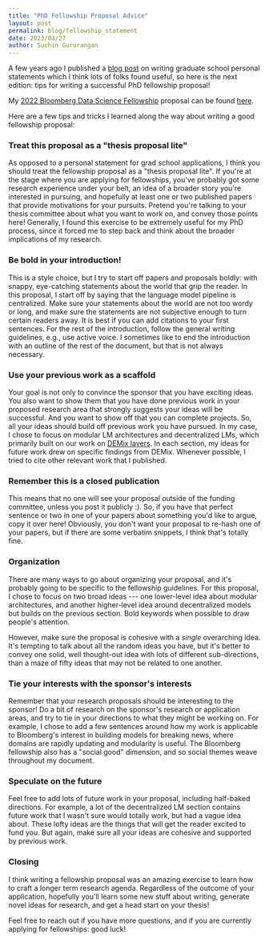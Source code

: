 ```yaml
---
title: "PhD Fellowship Proposal Advice"
layout: post
permalink: blog/fellowship_statement
date: 2023/04/27
author: Suchin Gururangan
---
```


A few years ago I published a [blog post](https://suchin.io/personal-statement-advice/) on writing graduate school personal statements which I think lots of folks found useful, so here is the next edition: tips for writing a successful PhD fellowship proposal!

My [2022 Bloomberg Data Science Fellowship](https://www.bloomberg.com/company/values/tech-at-bloomberg/data-science/academic-engagement-programs/data-science-ph-d-fellowship/) proposal can be found <a href="https://suchin.io/assets/bloomberg_fellowship_statement.pdf">here</a>. 

Here are a few tips and tricks I learned along the way about writing a good fellowship proposal:

### Treat this proposal as a "thesis proposal lite"

As opposed to a personal statement for grad school applications, I think you should treat the fellowship proposal as a "thesis proposal lite". If you're at the stage where you are applying for fellowships, you've probably got some research experience under your belt, an idea of a broader story you're interested in pursuing, and hopefully at least one or two published papers that provide motivations for your pursuits. Pretend you're talking to your thesis committee about what you want to work on, and convey those points here! Generally, I found this exercise to be extremely useful for my PhD process, since it forced me to step back and think about the broader implications of my research.

### Be bold in your introduction!

This is a style choice, but I try to start off papers and proposals boldly: with snappy, eye-catching statements about the world that grip the reader.  In this proposal, I start off by saying that the language model pipeline is centralized. Make sure your statements about the world are not too wordy or long, and make sure the statements are not subjective enough to turn certain readers away. It is best if you can add citations to your first sentences. For the rest of the introduction, follow the general writing guidelines, e.g., use active voice. I sometimes like to end the introduction with an outline of the rest of the document, but that is not always necessary.

### Use your previous work as a scaffold

Your goal is not only to convince the sponsor that you have exciting ideas. You also want to show them that you have done previous work in your proposed research area that strongly suggests your ideas will be successful. And you want to show off that you can complete projects. So, all your ideas should build off previous work you have pursued. In my case, I chose to focus on modular LM architectures and decentralized LMs, which primarily built on our work on [DEMix layers](https://arxiv.org/abs/2108.05036). In each section, my ideas for future work drew on specific findings from DEMix. Whenever possible, I  tried to cite other relevant work that I published. 

### Remember this is a closed publication

This means that no one will see your proposal outside of the funding committee, unless you post it publicly :). So, if you have that perfect sentence or two in one of your papers about something you'd like to argue, copy it over here! Obviously, you don't want your proposal to re-hash one of your papers, but if there are some verbatim snippets, I think that's totally fine.

### Organization

There are many ways to go about organizing your proposal, and it's probably going to be specific to the fellowship guidelines. For this proposal, I chose to focus on two broad ideas --- one lower-level idea about modular architectures, and another higher-level idea around decentralized models but builds on the previous section. Bold keywords when possible to draw people's attention.

However, make sure the proposal is cohesive with a *single* overarching idea. It's tempting to talk about all the random ideas you have, but it's better to convey one solid, well thought-out idea with lots of different sub-directions, than a maze of fifty ideas that may not be related to one another.

### Tie your interests with the sponsor's interests

Remember that your research proposals should be interesting to the sponsor! Do a bit of research on the sponsor's research or application areas, and try to tie in your directions to what they might be working on. For example, I chose to add a few sentences around how my work is applicable to Bloomberg's interest in building models for breaking news, where domains are rapidly updating and modularity is useful. The Bloomberg fellowship also has a "social good" dimension, and so social themes weave throughout my document.

### Speculate on the future

Feel free to add lots of future work in your proposal, including half-baked directions. For example, a lot of the decentralized LM section contains future work that I wasn't sure would totally work, but had a vague idea about. These lofty ideas are the things that will get the reader excited to fund you. But again, make sure all your ideas are cohesive and supported by previous work.

### Closing

I think writing a fellowship proposal was an amazing exercise to learn how to craft a longer term research agenda. Regardless of the outcome of your application, hopefully you'll learn some new stuff about writing, generate novel ideas for research, and get a head start on your thesis!

Feel free to reach out if you have more questions, and if you are currently applying for fellowships: good luck!
